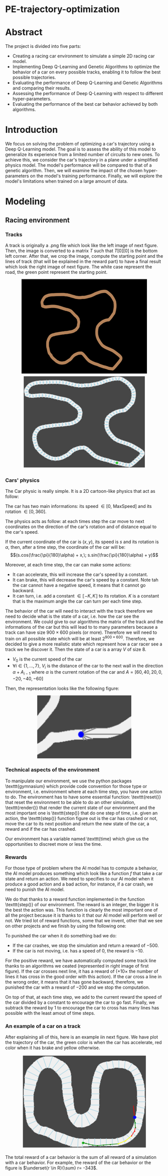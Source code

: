 # PE-trajectory-optimization

# Abstract

The project is divided into five parts:
 - Creating a racing car environment to simulate a simple 2D racing car model.
 - Implementing Deep Q-Learning and Genetic Algorithms to optimize the behavior of a car on every possible tracks, enabling it to follow the best possible trajectories.
 - Evaluating the performance of Deep Q-Learning and Genetic Algorithms and comparing their results.
 - Assessing the performance of Deep Q-Learning with respect to different hyper-parameters.
 - Evaluating the performance of the best car behavior achieved by both algorithms.

# Introduction

We focus on solving the problem of optimizing a car's trajectory using a Deep Q-Learning model. The goal is to assess the ability of this model to generalize its experience from a limited number of circuits to new ones. To achieve this, we consider the car's trajectory in a plane under a simplified physics model. The model's performance will be compared to that of a genetic algorithm. Then, we will examine the impact of the chosen hyper-parameters on the model's training performance. Finally, we will explore the model's limitations when trained on a large amount of data.

# Modeling
## Racing environment
### Tracks

A track is originally a .png file which look like the left image of next figure. Then, the image is converted to a matrix $T$ such that $T[0][0]$ is the bottom left corner. After that, we crop the image, compute the starting point and the lines of track (that will be explained in the reward part) to have a final result which look the right image of next figure. The white case represent the road, the green point represent the starting point.

<p align="center">
<img src="Return/Repport/images/track_06.png" alt="drawing" width="400" height="300"/>
<img src="Return/Repport/images/track_06_computed.png" alt="drawing" width="400" height="300"/>
</p>	

### Cars' physics
The Car physic is really simple. It is a 2D cartoon-like physics that act as follow:

The car has two main informations: its speed $\in [0,$ MaxSpeed$]$ and its rotation $\in [0,360]$.

The physics acts as follow: at each times step the car move to next coordinates on the direction of the car's rotation and of distance equal to the car's speed.

If the current coordinate of the car is $(x,y)$, its speed is $s$ and its rotation is $\alpha$, then, after a time step, the coordinate of the car will be:
$$(s.cos(\frac{\pi}{180}\alpha) + x,\; s.sin(\frac{\pi}{180}\alpha) + y)$$


Moreover, at each time step, the car can make some actions:
 - It can accelerate, this will increase the car's speed by a constant.
 - It can brake, this will decrease the car's speed by a constant. Note tah the car cannot have a negative speed, it means that it cannot go backward.
 -  It can turn, i.e. add a constant $\in \llbracket-K,K\rrbracket$ to its rotation. $K$ is a constant that is the maximum angle the car can turn per each time step.


The behavior of the car will need to interact with the track therefore we need to decide what is the state of a car, i.e. how the car see the environment. We could give to our algorithms the matrix of the track and the informations of the car but this will lead to to many parameters because a track can have size $900\times600$ pixels (or more). Therefore we will need to train on all possible state which will be at least $2^{900\times 600}$. Therefore, we decided to give a more realistic state which represent how a car racer see a track we he discover it. Then the state of a car is a array $V$ of size $8$.
 - $V_0$ is the current speed of the car
 - $\forall i\in\{1,...,7\}$, $V_i$ is the distance of the car to the next wall in the direction $\alpha + A_{i-1}$ where $\alpha$ is the current rotation of the car and $A=[60, 40, 20, 0, -20, -40, -60]$

Then, the representation looks like the following figure:

<p align="center">
<img src="Return/Repport/images/car_state.png" alt="drawing" width="300" height="200"/>
</p>
		
### Technical aspects of the environment

To manipulate our environment, we use the python packages \texttt{gymnasium} which provide code convention for those type or environment, i.e. environment where at each time step, you have one action to do. The environment has to have some essential function: \texttt{reset()} that reset the environment to be able to do an other simulation, \texttt{render()} that render the current state of our environment and the most important one is \texttt{step()} that do one step of time, i.e. given an action, the \texttt{step()} function figure out is the car has crashed or not, move the car to its next position and return the new state of the car, a reward and if the car has crashed.

Our environment has a variable named \texttt{time} which give us the opportunities to discreet more or less the time.
		
### Rewards

For those type of problem where the AI model has to compute a behavior, the AI model produces something which look like a function $f$ that take a car state and return an action. We need to specifies to our AI model when it produce a good action and a bad action, for instance, if a car crash, we need to punish the AI model.

We do that thanks to a reward function implemented in the function \texttt{step()} of our environment. The reward is an integer, the bigger it is the best the action was. This function is clearly the most important one of all the project because it is thanks to it that our AI model will perform well or not. We tried lot of reward functions, some that we invent, other that we see on other projects and we finish by using the following one:

To punished the car when it do something bad we do:
 - If the car crashes, we stop the simulation and return a reward of $-500$.
 - If the car is not moving, i.e. has a speed of $0$, the reward is $-10$.

For the positive reward, we have automatically computed some track line thanks to an algorithms we ceated (represented in right image of first figure). If the car crosses next line, it has a reward of $(+10\times$ the number of lines it has cross in the good order with this action). If the car cross a line in the wrong order, it means that it has gone backward, therefore, we punished the car with a reward of $-200$ and we stop the computation.

On top of that, at each time step, we add to the current reward the speed of the car divided by a constant to encourage the car to go fast. Finally, we subtrack the reward by $1$ to encourage the car to cross has many lines has possible with the least amout of time steps.

### An example of a car on a track

After explaining all of this, here is an example iin next figure. We have plot the trajectory of the car, the green color is when the car has accelerate, red color when it has brake and yellow otherwise.

<p align="center">
<img src="Return/Repport/images/env_example.png" alt="drawing" width="400" height="300"/>
</p>

The total reward of a car behavior is the sum of all reward of a simulation with a car behavior. For example, the reward of the car behavior or the figure is
$\underset{r \in R}{\sum} r= -343$.

